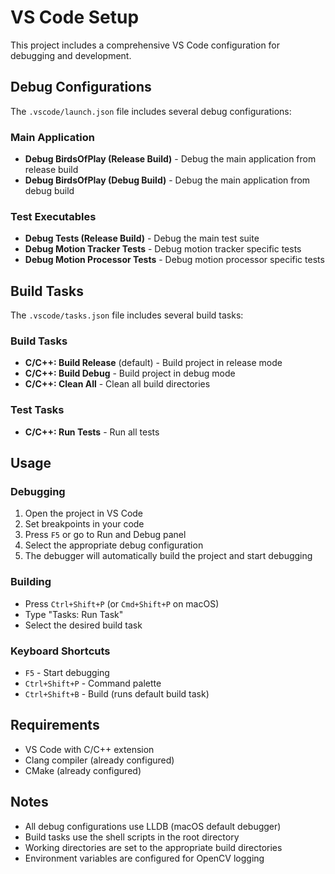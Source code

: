 # VS Code Setup

This project includes a comprehensive VS Code configuration for debugging and development.

## Debug Configurations

The `.vscode/launch.json` file includes several debug configurations:

### Main Application
- **Debug BirdsOfPlay (Release Build)** - Debug the main application from release build
- **Debug BirdsOfPlay (Debug Build)** - Debug the main application from debug build

### Test Executables
- **Debug Tests (Release Build)** - Debug the main test suite
- **Debug Motion Tracker Tests** - Debug motion tracker specific tests
- **Debug Motion Processor Tests** - Debug motion processor specific tests

## Build Tasks

The `.vscode/tasks.json` file includes several build tasks:

### Build Tasks
- **C/C++: Build Release** (default) - Build project in release mode
- **C/C++: Build Debug** - Build project in debug mode
- **C/C++: Clean All** - Clean all build directories

### Test Tasks
- **C/C++: Run Tests** - Run all tests

## Usage

### Debugging
1. Open the project in VS Code
2. Set breakpoints in your code
3. Press `F5` or go to Run and Debug panel
4. Select the appropriate debug configuration
5. The debugger will automatically build the project and start debugging

### Building
- Press `Ctrl+Shift+P` (or `Cmd+Shift+P` on macOS)
- Type "Tasks: Run Task"
- Select the desired build task

### Keyboard Shortcuts
- `F5` - Start debugging
- `Ctrl+Shift+P` - Command palette
- `Ctrl+Shift+B` - Build (runs default build task)

## Requirements

- VS Code with C/C++ extension
- Clang compiler (already configured)
- CMake (already configured)

## Notes

- All debug configurations use LLDB (macOS default debugger)
- Build tasks use the shell scripts in the root directory
- Working directories are set to the appropriate build directories
- Environment variables are configured for OpenCV logging
